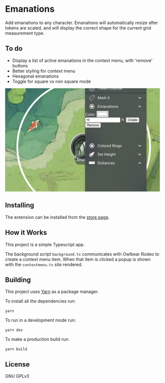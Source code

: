 # Emanations

Add emanations to any character. Emanations will automatically resize after tokens are scaled, and will display the correct shape for the current grid measurement type.

## To do
- Display a list of active emanations in the context menu, with 'remove' buttons
- Better styling for context menu
- Hexagonal emanations
- Toggle for square vs non square mode

![Interface](./docs/header.jpg)

## Installing

The extension can be installed from the [store page](https://extensions.owlbear.rodeo/owlbear-emanation).

## How it Works

This project is a simple Typescript app.

The background script `background.ts` communicates with Owlbear Rodeo to create a context menu item. When that item is clicked a popup is shown with the `contextmenu.ts` site rendered.

## Building

This project uses [Yarn](https://yarnpkg.com/) as a package manager.

To install all the dependencies run:

`yarn`

To run in a development mode run:

`yarn dev`

To make a production build run:

`yarn build`

## License

GNU GPLv3
